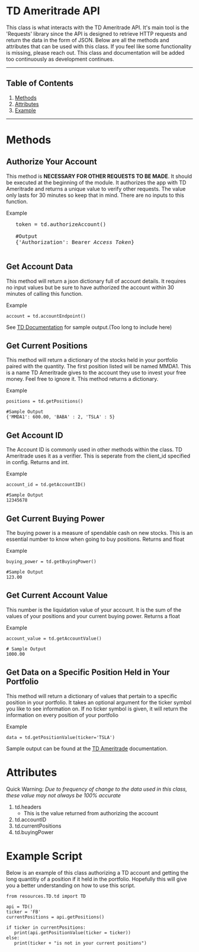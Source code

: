 # **TD Ameritrade API**
This class is what interacts with the TD Ameritrade API. It's main tool is the 'Requests' library since the API is designed to retrieve HTTP requests and return the data in the form of JSON. Below are all the methods and attributes that can be used with this class. If you feel like some functionality is missing, please reach out. This class and documentation will be added too continuously as development continues.

---

## Table of Contents
1. [Methods](#Methods)
2. [Attributes](#attributes)
3. [Example](#example-script)

---
# Methods

## Authorize Your Account
   This method is **NECESSARY FOR OTHER REQUESTS TO BE MADE**. It should be executed at the beginning of the module. It authorizes the app with TD Ameritrade and returns a unique value to verify other requests. The value only lasts for 30 minutes so keep that in mind. There are no inputs to this function.

   Example 
   <pre>
   token = td.authorizeAccount()

   #Output
   {'Authorization': Bearer <i>Access Token</i>}
   </pre>

## Get Account Data
   This method will return a json dictionary full of account details. It requires no input values but be sure to have authorized the account within 30 minutes of calling this function.

   Example
   ```
   account = td.accountEndpoint()
   ```
   See [TD Documentation](https://developer.tdameritrade.com/account-access/apis/get/accounts-0) for sample output.(Too long to include here)

## Get Current Positions
   This method will return a dictionary of the stocks held in your portfolio paired with the quantity. The first position listed will be named MMDA1. This is a name TD Ameritrade gives to the account they use to invest your free money. Feel free to ignore it. This method returns a dictionary.

   Example
   ```
   positions = td.getPositions()

   #Sample Output
   {'MMDA1': 600.00, 'BABA' : 2, 'TSLA' : 5}
   ```

## Get Account ID
   The Account ID is commonly used in other methods within the class. TD Ameritrade uses it as a verifier. This is seperate from the client_id specified in config. Returns and int.

   Example
   ```
   account_id = td.getAccountID()

   #Sample Output
   12345678
   ```

## Get Current Buying Power
   The buying power is a measure of spendable cash on new stocks. This is an essential number to know when going to buy positions. Returns and float

   Example
   ```
   buying_power = td.getBuyingPower()

   #Sample Output
   123.00
   ```

## Get Current Account Value
   This number is the liquidation value of your account. It is the sum of the values of your positions and your current buying power. Returns a float

   Example
   ```
   account_value = td.getAccountValue()

   # Sample Output
   1000.00
   ```

## Get Data on a Specific Position Held in Your Portfolio
   This method will return a dictionary of values that pertain to a specific position in your portfolio. It takes an optional argument for the ticker symbol you like to see information on. If no ticker symbol is given, it will return the information on every position of your portfolio

   Example
   ```
   data = td.getPositionValue(ticker='TSLA')
   ```

   Sample output can be found at the [TD Ameritrade](https://developer.tdameritrade.com/account-access/apis/get/accounts-0) documentation.

# Attributes

Quick Warning: *Due to frequency of change to the data used in this class, these value may not always be 100% accurate*

1. td.headers
   - This is the value returned from authorizing the account
3. td.accountID
4. td.currentPositions
5. td.buyingPower

# Example Script

Below is an example of this class authorizing a TD account and getting the long quantitiy of a position if it held in the portfolio. Hopefully this will give you a better understanding on how to use this script.

```
from resources.TD.td import TD

api = TD()
ticker = 'FB'
currentPositions = api.getPositions()

if ticker in currentPositions:
   print(api.getPositionValue(ticker = ticker))
else:
   print(ticker + "is not in your current positions")

```







   

